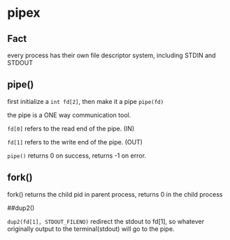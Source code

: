 # pipex

## Fact

every process has their own file descriptor system, including STDIN and STDOUT 

## pipe()

first initialize a `int fd[2]`, then make it a pipe `pipe(fd)`

the pipe is a ONE way communication tool.

`fd[0]` refers to the read end of the pipe. (IN)

`fd[1]` refers to the write end of the pipe. (OUT)

`pipe()` returns 0 on success, returns -1 on error.

## fork()

fork() returns the child pid in parent process, returns 0 in the child process

##dup2()

`dup2(fd[1], STDOUT_FILENO)` redirect the stdout to fd[1], so whatever originally output to the terminal(stdout) will go to the pipe.
